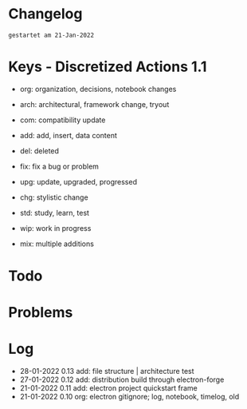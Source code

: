 # Changelog
`gestartet am 21-Jan-2022`  

# Keys - Discretized Actions 1.1
- org: organization, decisions, notebook changes
- arch: architectural, framework change, tryout

- com: compatibility update
- add: add, insert, data content

- del: deleted
- fix: fix a bug or problem
- upg: update, upgraded, progressed
- chg: stylistic change

- std: study, learn, test
- wip: work in progress
- mix: multiple additions

# Todo

# Problems

# Log 
- 28-01-2022 0.13 add: file structure | architecture test
- 27-01-2022 0.12 add: distribution build through electron-forge
- 21-01-2022 0.11 add: electron project quickstart frame
- 21-01-2022 0.10 org: electron gitignore; log, notebook, timelog, old

